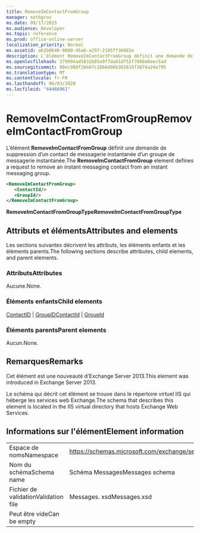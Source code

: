 ```yaml
---
title: RemoveImContactFromGroup
manager: sethgros
ms.date: 09/17/2015
ms.audience: Developer
ms.topic: reference
ms.prod: office-online-server
localization_priority: Normal
ms.assetid: a62b0640-9800-45a6-a297-2105ff36881e
description: L’élément RemoveImContactFromGroup définit une demande de suppression d’un contact de messagerie instantanée d’un groupe de messagerie instantanée.
ms.openlocfilehash: 379994ad5832b05e9f7da61d752f7660a6eec5ad
ms.sourcegitcommit: 88ec988f2bb67c1866d06b361615f3674a24e795
ms.translationtype: MT
ms.contentlocale: fr-FR
ms.lasthandoff: 06/03/2020
ms.locfileid: "44466961"
---
```

# <a name="removeimcontactfromgroup"></a><span data-ttu-id="b76cb-103">RemoveImContactFromGroup</span><span class="sxs-lookup"><span data-stu-id="b76cb-103">RemoveImContactFromGroup</span></span>

<span data-ttu-id="b76cb-104">L’élément **RemoveImContactFromGroup** définit une demande de suppression d’un contact de messagerie instantanée d’un groupe de messagerie instantanée.</span><span class="sxs-lookup"><span data-stu-id="b76cb-104">The **RemoveImContactFromGroup** element defines a request to remove an instant messaging contact from an instant messaging group.</span></span> 
  
```XML
<RemoveImContactFromGroup>
   <ContactId/>
   <GroupId/>
</RemoveImContactFromGroup>
```

 <span data-ttu-id="b76cb-105">**RemoveImContactFromGroupType**</span><span class="sxs-lookup"><span data-stu-id="b76cb-105">**RemoveImContactFromGroupType**</span></span>
## <a name="attributes-and-elements"></a><span data-ttu-id="b76cb-106">Attributs et éléments</span><span class="sxs-lookup"><span data-stu-id="b76cb-106">Attributes and elements</span></span>

<span data-ttu-id="b76cb-107">Les sections suivantes décrivent les attributs, les éléments enfants et les éléments parents.</span><span class="sxs-lookup"><span data-stu-id="b76cb-107">The following sections describe attributes, child elements, and parent elements.</span></span>
  
### <a name="attributes"></a><span data-ttu-id="b76cb-108">Attributs</span><span class="sxs-lookup"><span data-stu-id="b76cb-108">Attributes</span></span>

<span data-ttu-id="b76cb-109">Aucune.</span><span class="sxs-lookup"><span data-stu-id="b76cb-109">None.</span></span>
  
### <a name="child-elements"></a><span data-ttu-id="b76cb-110">Éléments enfants</span><span class="sxs-lookup"><span data-stu-id="b76cb-110">Child elements</span></span>

<span data-ttu-id="b76cb-111">[ContactID](contactid.md)  |  [GroupID](groupid.md)</span><span class="sxs-lookup"><span data-stu-id="b76cb-111">[ContactId](contactid.md) | [GroupId](groupid.md)</span></span>
  
### <a name="parent-elements"></a><span data-ttu-id="b76cb-112">Éléments parents</span><span class="sxs-lookup"><span data-stu-id="b76cb-112">Parent elements</span></span>

<span data-ttu-id="b76cb-113">Aucun.</span><span class="sxs-lookup"><span data-stu-id="b76cb-113">None.</span></span>
  
## <a name="remarks"></a><span data-ttu-id="b76cb-114">Remarques</span><span class="sxs-lookup"><span data-stu-id="b76cb-114">Remarks</span></span>

<span data-ttu-id="b76cb-115">Cet élément est une nouveauté d'Exchange Server 2013.</span><span class="sxs-lookup"><span data-stu-id="b76cb-115">This element was introduced in Exchange Server 2013.</span></span>
  
<span data-ttu-id="b76cb-116">Le schéma qui décrit cet élément se trouve dans le répertoire virtuel IIS qui héberge les services web Exchange.</span><span class="sxs-lookup"><span data-stu-id="b76cb-116">The schema that describes this element is located in the IIS virtual directory that hosts Exchange Web Services.</span></span>
  
## <a name="element-information"></a><span data-ttu-id="b76cb-117">Informations sur l'élément</span><span class="sxs-lookup"><span data-stu-id="b76cb-117">Element information</span></span>

|||
|:-----|:-----|
|<span data-ttu-id="b76cb-118">Espace de noms</span><span class="sxs-lookup"><span data-stu-id="b76cb-118">Namespace</span></span>  <br/> |https://schemas.microsoft.com/exchange/services/2006/messages  <br/> |
|<span data-ttu-id="b76cb-119">Nom du schéma</span><span class="sxs-lookup"><span data-stu-id="b76cb-119">Schema name</span></span>  <br/> |<span data-ttu-id="b76cb-120">Schéma Messages</span><span class="sxs-lookup"><span data-stu-id="b76cb-120">Messages schema</span></span>  <br/> |
|<span data-ttu-id="b76cb-121">Fichier de validation</span><span class="sxs-lookup"><span data-stu-id="b76cb-121">Validation file</span></span>  <br/> |<span data-ttu-id="b76cb-122">Messages. xsd</span><span class="sxs-lookup"><span data-stu-id="b76cb-122">Messages.xsd</span></span>  <br/> |
|<span data-ttu-id="b76cb-123">Peut être vide</span><span class="sxs-lookup"><span data-stu-id="b76cb-123">Can be empty</span></span>  <br/> ||
   

